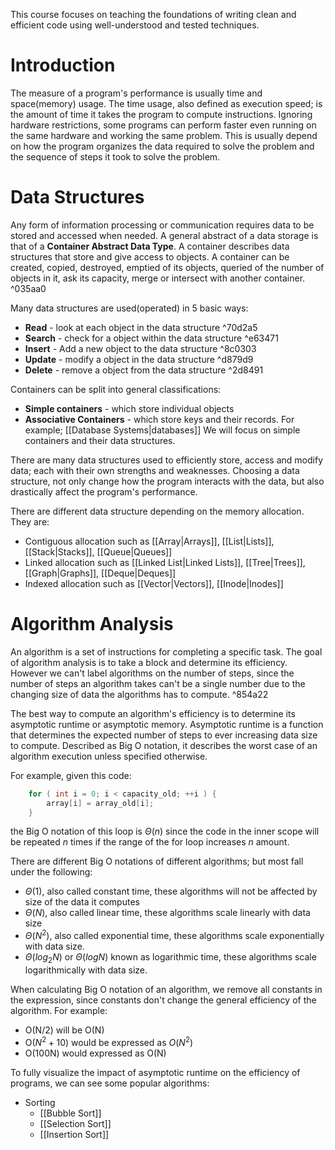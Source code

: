 This course focuses on teaching the foundations of writing clean and efficient code using well-understood and tested techniques.

# Introduction
The measure of a program's performance is usually time and space(memory) usage. The time usage, also defined as execution speed; is the amount of time it takes the program to compute instructions. Ignoring hardware restrictions, some programs can perform faster even running on the same hardware and working the same problem. This is usually depend on how the program organizes the data required to solve the problem and the sequence of steps it took to solve the problem.
# Data Structures
Any form of information processing or communication requires data to be stored and accessed when needed. A general abstract of a data storage is that of a **Container Abstract Data Type**. A container describes data structures that store and give access to objects. A container can be created, copied, destroyed, emptied of its objects, queried of the number of objects in it, ask its capacity, merge or intersect with another container. ^035aa0

Many data structures are used(operated) in 5 basic ways:
- **Read** - look at each object in the data structure ^70d2a5
- **Search** - check for a object within the data structure ^e63471
- **Insert** - Add a new object to the data structure ^8c0303
- **Update** - modify a object in the data structure ^d879d9
- **Delete** - remove a object from the data structure ^2d8491

Containers can be split into general classifications:
- **Simple containers** - which store individual objects
- **Associative Containers** - which store keys and their records. For example; [[Database Systems|databases]] 
We will focus on simple containers and their data structures.

There are many data structures used to efficiently store, access and modify data; each with their own strengths and weaknesses. Choosing a data structure, not only change how the program interacts with the data, but also drastically affect the program's performance.

There are different data structure depending on the memory allocation. They are:
- Contiguous allocation such as [[Array|Arrays]], [[List|Lists]], [[Stack|Stacks]], [[Queue|Queues]] 
- Linked allocation such as [[Linked List|Linked Lists]], [[Tree|Trees]], [[Graph|Graphs]], [[Deque|Deques]] 
- Indexed allocation such as [[Vector|Vectors]], [[Inode|Inodes]] 
# Algorithm Analysis
An algorithm is a set of instructions for completing a specific task. The goal of algorithm analysis is to take a block and determine its efficiency. However we can't label algorithms on the number of steps, since the number of steps an algorithm takes can't be a single number due to the changing size of data the algorithms has to compute. ^854a22

The best way to compute an algorithm's efficiency is to determine its asymptotic runtime or asymptotic memory. Asymptotic runtime is a function that determines the expected number of steps to ever increasing data size to compute. Described as Big O notation, it describes the worst case of an algorithm execution unless specified otherwise. 

For example, given this code:
```C++
	for ( int i = 0; i < capacity_old; ++i ) {
		array[i] = array_old[i];
	}
```
the Big O notation of this loop is $\Theta(n)$ since the code in the inner scope will be repeated *n* times if the range of the for loop increases *n* amount.

There are different Big O notations of different algorithms; but most fall under the following:
- $\Theta(1)$, also called constant time, these algorithms will not be affected by size of the data it computes
- $\Theta(N)$, also called linear time, these algorithms scale linearly with data size
- $\Theta(N^2)$, also called exponential time, these algorithms scale exponentially with data size.
- $\Theta(log_{2}N)$ or $\Theta(logN)$ known as logarithmic time, these algorithms scale logarithmically with data size.

When calculating Big O notation of an algorithm, we remove all constants in the expression, since constants don't change the general efficiency of the algorithm.
For example:
- O(N/2) will be O(N)
- O($N^2 + 10$) would be expressed as $O(N^2)$
- O(100N) would expressed as O(N)

To fully visualize the impact of asymptotic runtime on the efficiency of programs, we can see some popular algorithms:
- Sorting
	- [[Bubble Sort]]
	- [[Selection Sort]]
	- [[Insertion Sort]]